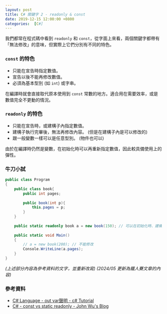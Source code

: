 ```yaml
---
layout: post
title: C# 關鍵字 2 - readonly & const
date: 2019-12-15 12:00:00 +0800
categories:  [C#]
---
```


我們都常在程式碼中看到 `readonly` 和 `const`，從字面上來看，兩個關鍵字都帶有「無法修改」的意味，但實際上它們分別有不同的特色。

### `const` 的特色

- 只能在宣告時指定數值。
- 宣告以後不能再修改數值。
- 必須為基本型別 (如 `int`) 或字串。

在編譯時就會直接取代原本使用到 `const` 常數的地方。適合用在需要效率，或是數值完全不更動的情況。

### `readonly` 的特色

- 只能在宣告時，或建構子內指定數值。
- 建構子執行完畢後，無法再修改內容。 (但是在建構子內是可以修改的) 
- 跟一般變數一樣可以是任意型別。 (物件也可以)

由於在編譯時仍然是變數，在初始化時可以再重新指定數值，因此較具備使用上的彈性。

### 牛刀小試

```cs
public class Program
{
    public class book{
        public int pages;
        
        public book(int p){
            this.pages = p;    
        }
    }
    
    public static readonly book a = new book(150); // 可以在初始化時、建構子內指定數值
    
    public static void Main()
    {
        // a = new book(200); // 不能修改
        Console.WriteLine(a.pages);
    }
}
```

*(上述部分內容為參考資料的文字，並重新改寫)*
*(2024/05 更新為鐵人賽文章的內容)*

### 參考資料

- [C# Language - out var聲明 - c# Tutorial](https://riptutorial.com/zh-TW/csharp/example/6326/out-var%E8%81%B2%E6%98%8E)
- [C# - const vs static readonly - John Wu's Blog](https://blog.johnwu.cc/article/c-sharp-const-vs-static-readonly.html)